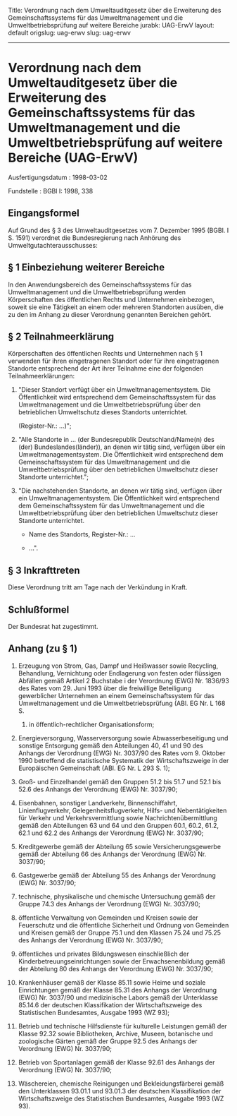 Title: Verordnung nach dem Umweltauditgesetz über die Erweiterung des Gemeinschaftssystems
  für das Umweltmanagement und die Umweltbetriebsprüfung auf weitere Bereiche
jurabk: UAG-ErwV
layout: default
origslug: uag-erwv
slug: uag-erwv

---

# Verordnung nach dem Umweltauditgesetz über die Erweiterung des Gemeinschaftssystems für das Umweltmanagement und die Umweltbetriebsprüfung auf weitere Bereiche (UAG-ErwV)

Ausfertigungsdatum
:   1998-03-02

Fundstelle
:   BGBl I: 1998, 338



## Eingangsformel

Auf Grund des § 3 des Umweltauditgesetzes vom 7. Dezember 1995 (BGBl.
I S. 1591) verordnet die Bundesregierung nach Anhörung des
Umweltgutachterausschusses:


## § 1 Einbeziehung weiterer Bereiche

In den Anwendungsbereich des Gemeinschaftssystems für das
Umweltmanagement und die Umweltbetriebsprüfung werden Körperschaften
des öffentlichen Rechts und Unternehmen einbezogen, soweit sie eine
Tätigkeit an einem oder mehreren Standorten ausüben, die zu den im
Anhang zu dieser Verordnung genannten Bereichen gehört.


## § 2 Teilnahmeerklärung

Körperschaften des öffentlichen Rechts und Unternehmen nach § 1
verwenden für ihren eingetragenen Standort oder für ihre eingetragenen
Standorte entsprechend der Art ihrer Teilnahme eine der folgenden
Teilnahmeerklärungen:

1.  "Dieser Standort verfügt über ein Umweltmanagementsystem. Die
    Öffentlichkeit wird entsprechend dem Gemeinschaftssystem für das
    Umweltmanagement und die Umweltbetriebsprüfung über den betrieblichen
    Umweltschutz dieses Standorts unterrichtet.

    (Register-Nr.: ...)";


2.  "Alle Standorte in ... (der Bundesrepublik Deutschland/Name(n) des
    (der) Bundeslandes(länder)), an denen wir tätig sind, verfügen über
    ein Umweltmanagementsystem. Die Öffentlichkeit wird entsprechend dem
    Gemeinschaftssystem für das Umweltmanagement und die
    Umweltbetriebsprüfung über den betrieblichen Umweltschutz dieser
    Standorte unterrichtet.";


3.  "Die nachstehenden Standorte, an denen wir tätig sind, verfügen über
    ein Umweltmanagementsystem. Die Öffentlichkeit wird entsprechend dem
    Gemeinschaftssystem für das Umweltmanagement und die
    Umweltbetriebsprüfung über den betrieblichen Umweltschutz dieser
    Standorte unterrichtet.

    - Name des Standorts, Register-Nr.: ...

    - ...".





## § 3 Inkrafttreten

Diese Verordnung tritt am Tage nach der Verkündung in Kraft.


## Schlußformel

Der Bundesrat hat zugestimmt.


## Anhang (zu § 1)


1.  Erzeugung von Strom, Gas, Dampf und Heißwasser sowie Recycling,
    Behandlung, Vernichtung oder Endlagerung von festen oder flüssigen
    Abfällen gemäß Artikel 2 Buchstabe i der Verordnung (EWG) Nr. 1836/93
    des Rates vom 29. Juni 1993 über die freiwillige Beteiligung
    gewerblicher Unternehmen an einem Gemeinschaftssystem für das
    Umweltmanagement und die Umweltbetriebsprüfung (ABl. EG Nr. L 168 S.
    1) in öffentlich-rechtlicher Organisationsform;


2.  Energieversorgung, Wasserversorgung sowie Abwasserbeseitigung und
    sonstige Entsorgung gemäß den Abteilungen 40, 41 und 90 des Anhangs
    der Verordnung (EWG) Nr. 3037/90 des Rates vom 9. Oktober 1990
    betreffend die statistische Systematik der Wirtschaftszweige in der
    Europäischen Gemeinschaft (ABl. EG Nr. L 293 S. 1);


3.  Groß- und Einzelhandel gemäß den Gruppen 51.2 bis 51.7 und 52.1 bis
    52\.6 des Anhangs der Verordnung (EWG) Nr. 3037/90;


4.  Eisenbahnen, sonstiger Landverkehr, Binnenschiffahrt,
    Linienflugverkehr, Gelegenheitsflugverkehr, Hilfs- und
    Nebentätigkeiten für Verkehr und Verkehrsvermittlung sowie
    Nachrichtenübermittlung gemäß den Abteilungen 63 und 64 und den
    Gruppen 60.1, 60.2, 61.2, 62.1 und 62.2 des Anhangs der Verordnung
    (EWG) Nr. 3037/90;


5.  Kreditgewerbe gemäß der Abteilung 65 sowie Versicherungsgewerbe gemäß
    der Abteilung 66 des Anhangs der Verordnung (EWG) Nr. 3037/90;


6.  Gastgewerbe gemäß der Abteilung 55 des Anhangs der Verordnung (EWG)
    Nr. 3037/90;


7.  technische, physikalische und chemische Untersuchung gemäß der Gruppe
    74\.3 des Anhangs der Verordnung (EWG) Nr. 3037/90;


8.  öffentliche Verwaltung von Gemeinden und Kreisen sowie der Feuerschutz
    und die öffentliche Sicherheit und Ordnung von Gemeinden und Kreisen
    gemäß der Gruppe 75.1 und den Klassen 75.24 und 75.25 des Anhangs der
    Verordnung (EWG) Nr. 3037/90;


9.  öffentliches und privates Bildungswesen einschließlich der
    Kinderbetreuungseinrichtungen sowie der Erwachsenenbildung gemäß der
    Abteilung 80 des Anhangs der Verordnung (EWG) Nr. 3037/90;


10. Krankenhäuser gemäß der Klasse 85.11 sowie Heime und soziale
    Einrichtungen gemäß der Klasse 85.31 des Anhangs der Verordnung (EWG)
    Nr. 3037/90 und medizinische Labors gemäß der Unterklasse 85.14.6 der
    deutschen Klassifikation der Wirtschaftszweige des Statistischen
    Bundesamtes, Ausgabe 1993 (WZ 93);


11. Betrieb und technische Hilfsdienste für kulturelle Leistungen gemäß
    der Klasse 92.32 sowie Bibliotheken, Archive, Museen, botanische und
    zoologische Gärten gemäß der Gruppe 92.5 des Anhangs der Verordnung
    (EWG) Nr. 3037/90;


12. Betrieb von Sportanlagen gemäß der Klasse 92.61 des Anhangs der
    Verordnung (EWG) Nr. 3037/90;


13. Wäschereien, chemische Reinigungen und Bekleidungsfärberei gemäß den
    Unterklassen 93.01.1 und 93.01.3 der deutschen Klassifikation der
    Wirtschaftszweige des Statistischen Bundesamtes, Ausgabe 1993 (WZ 93).




